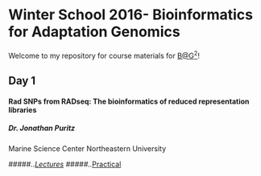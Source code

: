 # Winter School 2016- Bioinformatics for Adaptation Genomics

Welcome to my repository for course materials for [B@G<sup>2</sup>](http://www.adaptation.ethz.ch/education/winter-school-2016.html)!

## Day 1

#### Rad SNPs from RADseq: The bioinformatics of reduced representation libraries
##### Dr. Jonathan Puritz 
Marine Science Center
Northeastern University


#####..*[Lectures](/Lectures)
#####..*[Practical](/Exercises)

